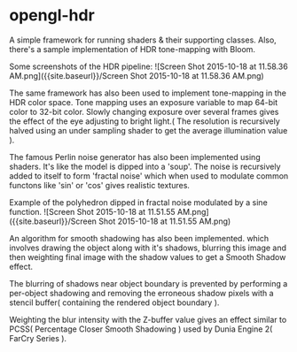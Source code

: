 # opengl-hdr
A simple framework for running shaders & their supporting classes. 
Also, there's a sample implementation of HDR tone-mapping with Bloom.

Some screenshots of the HDR pipeline:
![Screen Shot 2015-10-18 at 11.58.36 AM.png]({{site.baseurl}}/Screen Shot 2015-10-18 at 11.58.36 AM.png)

The same framework has also been used to implement tone-mapping in the HDR color space. Tone mapping uses an exposure variable to map 64-bit color to 32-bit color. Slowly changing exposure over several frames gives the effect of the eye adjusting to bright light.( The resolution is recursively halved using an under sampling shader to get the average illumination value ).

The famous Perlin noise generator has also been implemented using shaders. It's like the model is dipped into a 'soup'. The noise is recursively added to itself to form 'fractal noise' which when used to modulate common functons like 'sin' or 'cos' gives realistic textures.

Example of the polyhedron dipped in fractal noise modulated by a sine function.
![Screen Shot 2015-10-18 at 11.51.55 AM.png]({{site.baseurl}}/Screen Shot 2015-10-18 at 11.51.55 AM.png)

An algorithm for smooth shadowing has also been implemented. which involves drawing the object along with it's shadows, blurring this image and then weighting final image with the shadow values to get a Smooth Shadow effect.

The blurring of shadows near object boundary is prevented by performing a per-object shadowing and removing the erroneous shadow pixels with a stencil buffer( containing the rendered object boundary ).

Weighting the blur intensity with the Z-buffer value gives an effect similar to PCSS( Percentage Closer Smooth Shadowing ) used by Dunia Engine 2( FarCry Series ).

